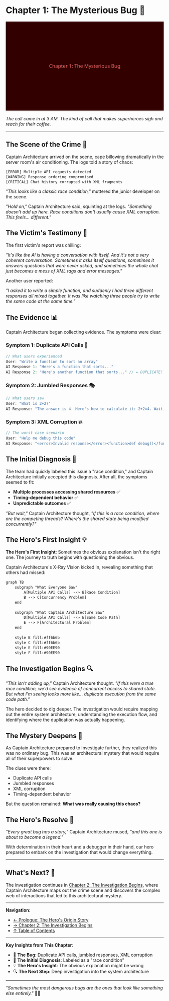 # Chapter 1: The Mysterious Bug 🐛

![The Mysterious Bug](../images/chapters/chapter1-mysterious-bug.svg)

_The call came in at 3 AM. The kind of call that makes superheroes sigh and reach for their coffee._

---

## The Scene of the Crime 🚨

Captain Architecture arrived on the scene, cape billowing dramatically in the server room's air conditioning. The logs told a story of chaos:

```
[ERROR] Multiple API requests detected
[WARNING] Response ordering compromised
[CRITICAL] Chat history corrupted with XML fragments
```

_"This looks like a classic race condition,"_ muttered the junior developer on the scene.

_"Hold on,"_ Captain Architecture said, squinting at the logs. _"Something doesn't add up here. Race conditions don't usually cause XML corruption. This feels... different."_

## The Victim's Testimony 👥

The first victim's report was chilling:

_"It's like the AI is having a conversation with itself. And it's not a very coherent conversation. Sometimes it asks itself questions, sometimes it answers questions that were never asked, and sometimes the whole chat just becomes a mess of XML tags and error messages."_

Another user reported:

_"I asked it to write a simple function, and suddenly I had three different responses all mixed together. It was like watching three people try to write the same code at the same time."_

## The Evidence 📊

Captain Architecture began collecting evidence. The symptoms were clear:

### **Symptom 1: Duplicate API Calls** 🔄

```typescript
// What users experienced
User: "Write a function to sort an array"
AI Response 1: "Here's a function that sorts..."
AI Response 2: "Here's another function that sorts..." // ← DUPLICATE!
```

### **Symptom 2: Jumbled Responses** 🎭

```typescript
// What users saw
User: "What is 2+2?"
AI Response: "The answer is 4. Here's how to calculate it: 2+2=4. Wait, let me think about this differently. Actually, 2+2 equals 4."
```

### **Symptom 3: XML Corruption** 💥

```typescript
// The worst case scenario
User: "Help me debug this code"
AI Response: "<error>Invalid response</error><function>def debug()</function><error>Response corrupted</error>"
```

## The Initial Diagnosis 🤔

The team had quickly labeled this issue a "race condition," and Captain Architecture initially accepted this diagnosis. After all, the symptoms seemed to fit:

- **Multiple processes accessing shared resources** ✅
- **Timing-dependent behavior** ✅
- **Unpredictable outcomes** ✅

_"But wait,"_ Captain Architecture thought, _"if this is a race condition, where are the competing threads? Where's the shared state being modified concurrently?"_

## The Hero's First Insight 💡

**The Hero's First Insight**: Sometimes the obvious explanation isn't the right one. The journey to truth begins with questioning the obvious.

Captain Architecture's X-Ray Vision kicked in, revealing something that others had missed:

```mermaid
graph TB
    subgraph "What Everyone Saw"
        A[Multiple API Calls] --> B[Race Condition]
        B --> C[Concurrency Problem]
    end

    subgraph "What Captain Architecture Saw"
        D[Multiple API Calls] --> E[Same Code Path]
        E --> F[Architectural Problem]
    end

    style B fill:#ff6b6b
    style C fill:#ff6b6b
    style E fill:#90EE90
    style F fill:#90EE90
```

## The Investigation Begins 🔍

_"This isn't adding up,"_ Captain Architecture thought. _"If this were a true race condition, we'd see evidence of concurrent access to shared state. But what I'm seeing looks more like... duplicate execution from the same code path."_

The hero decided to dig deeper. The investigation would require mapping out the entire system architecture, understanding the execution flow, and identifying where the duplication was actually happening.

## The Mystery Deepens 🌊

As Captain Architecture prepared to investigate further, they realized this was no ordinary bug. This was an architectural mystery that would require all of their superpowers to solve.

The clues were there:

- Duplicate API calls
- Jumbled responses
- XML corruption
- Timing-dependent behavior

But the question remained: **What was really causing this chaos?**

## The Hero's Resolve 💪

_"Every great bug has a story,"_ Captain Architecture mused, _"and this one is about to become a legend."_

With determination in their heart and a debugger in their hand, our hero prepared to embark on the investigation that would change everything.

---

## What's Next? 🔮

The investigation continues in [Chapter 2: The Investigation Begins](part2/chapter2.md), where Captain Architecture maps out the crime scene and discovers the complex web of interactions that led to this architectural mystery.

---

**Navigation**:

- [← Prologue: The Hero's Origin Story](prologue.md)
- [→ Chapter 2: The Investigation Begins](part1/chapter2.md)
- [↑ Table of Contents](README.md)

---

**Key Insights from This Chapter**:

- 🐛 **The Bug**: Duplicate API calls, jumbled responses, XML corruption
- 🤔 **The Initial Diagnosis**: Labeled as a "race condition"
- 💡 **The Hero's Insight**: The obvious explanation might be wrong
- 🔍 **The Next Step**: Deep investigation into the system architecture

---

_"Sometimes the most dangerous bugs are the ones that look like something else entirely."_ 🦸‍♂️
